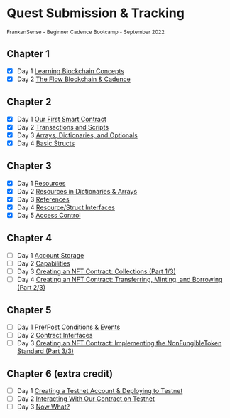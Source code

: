 # Quest Submission & Tracking
<sub>FrankenSense - Beginner Cadence Bootcamp - September 2022</sub>

## Chapter 1
- [X] Day 1 [Learning Blockchain Concepts](https://github.com/itsFrankenSense/quest-submission/blob/main/chapter1.0/day1.md)
- [X] Day 2 [The Flow Blockchain & Cadence](https://github.com/itsFrankenSense/quest-submission/blob/main/chapter1.0/day2.md)

## Chapter 2
- [x] Day 1 [Our First Smart Contract](https://github.com/itsFrankenSense/quest-submission/blob/main/chapter2.0/day1.md)
- [x] Day 2 [Transactions and Scripts](https://github.com/itsFrankenSense/quest-submission/blob/main/chapter2.0/day2.md)
- [x] Day 3 [Arrays, Dictionaries, and Optionals](https://github.com/itsFrankenSense/quest-submission/blob/main/chapter2.0/day3.md)
- [x] Day 4 [Basic Structs](https://github.com/itsFrankenSense/quest-submission/blob/main/chapter2.0/day4.md)

## Chapter 3
- [x] Day 1 [Resources](https://github.com/itsFrankenSense/quest-submission/blob/main/chapter3.0/day1.md)
- [x] Day 2 [Resources in Dictionaries & Arrays](https://github.com/itsFrankenSense/quest-submission/blob/main/chapter3.0/day2.md)
- [x] Day 3 [References](https://github.com/itsFrankenSense/quest-submission/blob/main/chapter3.0/day3.md)
- [x] Day 4 [Resource/Struct Interfaces](https://github.com/itsFrankenSense/quest-submission/blob/main/chapter3.0/day4.md)
- [x] Day 5 [Access Control](https://github.com/itsFrankenSense/quest-submission/blob/main/chapter3.0/day5)

## Chapter 4
- [ ] Day 1 [Account Storage](https://github.com/itsFrankenSense/quest-submission/blob/main/chapter4.0/day1)
- [ ] Day 2 [Capabilities](https://github.com/itsFrankenSense/quest-submission/blob/main/chapter4.0/day2)
- [ ] Day 3 [Creating an NFT Contract: Collections (Part 1/3)](https://github.com/itsFrankenSense/quest-submission/blob/main/chapter4.0/day3)
- [ ] Day 4 [Creating an NFT Contract: Transferring, Minting, and Borrowing (Part 2/3)](https://github.com/itsFrankenSense/quest-submission/blob/main/chapter4.0/day4)

## Chapter 5
- [ ] Day 1 [Pre/Post Conditions & Events](https://github.com/itsFrankenSense/quest-submission/blob/main/chapter5.0/day1)
- [ ] Day 2 [Contract Interfaces](https://github.com/itsFrankenSense/quest-submission/blob/main/chapter5.0/day2)
- [ ] Day 3 [Creating an NFT Contract: Implementing the NonFungibleToken Standard (Part 3/3)](https://github.com/itsFrankenSense/quest-submission/blob/main/chapter5.0/day3)

## Chapter 6 (extra credit)
- [ ] Day 1 [Creating a Testnet Account & Deploying to Testnet](https://github.com/itsFrankenSense/quest-submission/blob/main/chapter6.0/day1)
- [ ] Day 2 [Interacting With Our Contract on Testnet](https://github.com/itsFrankenSense/quest-submission/blob/main/chapter6.0/day2)
- [ ] Day 3 [Now What?](https://github.com/itsFrankenSense/quest-submission/blob/main/chapter6.0/day3)
